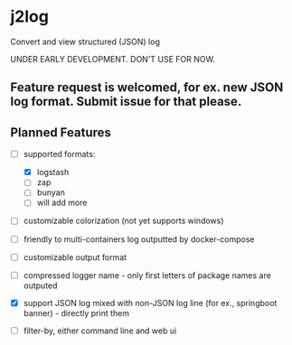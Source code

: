 # j2log
Convert and view structured (JSON) log

UNDER EARLY DEVELOPMENT. DON'T USE FOR NOW.

## Feature request is welcomed, for ex. new JSON log format. Submit issue for that please.

## Planned Features

- [ ] supported formats:

   - [x] logstash
   - [ ] zap
   - [ ] bunyan
   - [ ] will add more

- [ ] customizable colorization (not yet supports windows)

- [ ]  friendly to multi-containers log outputted by docker-compose

- [ ]  customizable output format

- [ ]  compressed logger name - only first letters of package names are outputed

- [x]  support JSON log mixed with non-JSON log line (for ex., springboot banner) - directly print them

- [ ]  filter-by, either command line and web ui

